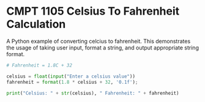 # CMPT 1105 Celsius To Fahrenheit Calculation

A Python example of converting celcius to fahrenheit. This demonstrates the usage of taking user input, format a string, and output appropriate string format.

```python
# Fahrenheit = 1.8C + 32

celsius = float(input("Enter a celsius value"))
fahrenheit = format(1.8 * celsius + 32, '0.1f');

print("Celsius: " + str(celsius), " Fahrenheit: " + fahrenheit)
```

